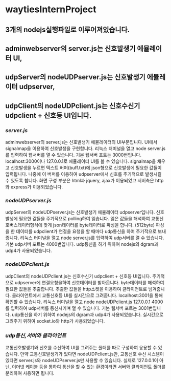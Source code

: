 # waytiesInternProject

## 3개의 nodejs실행파일로 이루어져있습니다.
## adminwebserver의 server.js는 신호발생기 에뮬레이터 UI, 
## udpServer의 nodeUDPserver.js는 신호발생기 에뮬레이터 udpserver,
## udpClient의 nodeUDPclient.js는 신호수신기 udpclient + 신호등 UI입니다.


### ***server.js***

adminwebserver의 server.js는 신호발생기 에뮬레이터의 UI부분입니다.
UI에서 signalmap을 이용하여 신호발생을 구현합니다. 
리눅스 터미널을 열고 node server.js를 입력하여 웹서버를 열 수 있습니다.
기본 웹서버 포트는 3000번입니다. localhost:3000이나 127.0.0.1로 에뮬레이터 UI를 볼 수 있습니다.
signalmap을 채우고 신호발생을 누르면 텍스트 버퍼(buff.txt)에 json형으로 신호발생에 필요한 값들이 입력됩니다.
나중에 이 버퍼를 이용하여 udpserver에서 신호를 주기적으로 발생시킬 수 있도록 합니다. 
화면 구성 부분은 html과 jquery, ajax가 이용되었고 서버측은 http와 express가 이용되었습니다.


### ***nodeUDPserver.js***

udpServer의 nodeUDPserver.js는 신호발생기 에뮬레이터 udpserver입니다.
신호발생에 필요한 값들을 주기적으로 polling하여 읽습니다.
읽은 값들을 해석하여 교통신호버스데이터형식에 맞게 json데이터를 byte데이터로 파싱을 합니다. (512byte)
파싱을 한 데이터를 udpclient가 연결을 요청을 할 때마다 udp통신을 하여 주기적으로 보내줍니다.
리눅스 터미널을 열고 node server.js를 입력하여 udp서버를 열 수 있습니다.
기본 udp서버 포트는 4000번입니다. 
udp통신을 하기 위하여 nodejs의 dgram과 udp4가 사용되었습니다.

### ***nodeUDPclient.js***

udpClient의 nodeUDPclient.js는 신호수신기 udpclient + 신호등 UI입니다.
주기적으로 udpserver에 연결요청을하여 신호데이터를 받아옵니다.
byte데이터를 해석하여 필요한 값들을 추출합니다.
추출한 값들을 http소켓을 이용하여 클라이언트로 넘겨줍니다.
클라이언트에서 교통신호등 UI를 실시간으로 그려줍니다. localhost:3001을 통해 확인할 수 있습니다.
리눅스 터미널을 열고 node nodeUDPclient.js 127.0.0.1 4000를 입력하여 udp서버를 통신시키며 열 수 있습니다.
기본 웹서버 포트는 3001번입니다. 
udp통신을 하기 위하여 nodejs의 dgram과 udp4가 사용되었습니다.
실시간으로 그려주기 위하여 socket.io와 http가 사용되었습니다.

### ***udp통신,서버와 클라이언트***

교통신호발생기와 신호를 수신하여 UI를 그려주는 폴더를 따로 구성하여 응용할 수 있습니다.
만약 교통신호발생기가 있다면 nodeUDPclient.js만, 교통신호 수신 시스템이 있다면 server.js와 nodeUDPserver.js만 사용할 수 있습니다.
실제로 127.0.0.1이 아닌, 이더넷 케이블 등을 통하여 통신을 할 수 있는 환경이라면 서버와 클라이언트 폴더를 분리하여 사용하면 됩니다.



 

